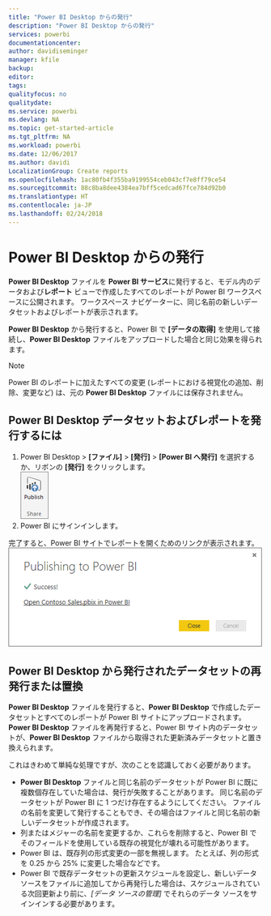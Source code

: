 ```yaml
---
title: "Power BI Desktop からの発行"
description: "Power BI Desktop からの発行"
services: powerbi
documentationcenter: 
author: davidiseminger
manager: kfile
backup: 
editor: 
tags: 
qualityfocus: no
qualitydate: 
ms.service: powerbi
ms.devlang: NA
ms.topic: get-started-article
ms.tgt_pltfrm: NA
ms.workload: powerbi
ms.date: 12/06/2017
ms.author: davidi
LocalizationGroup: Create reports
ms.openlocfilehash: 1ac80fb4f355ba9199554ceb043cf7e8ff79ce54
ms.sourcegitcommit: 88c8ba8dee4384ea7bff5cedcad67fce784d92b0
ms.translationtype: HT
ms.contentlocale: ja-JP
ms.lasthandoff: 02/24/2018
---
```

# <a name="publish-from-power-bi-desktop"></a>Power BI Desktop からの発行
**Power BI Desktop** ファイルを **Power BI サービス**に発行すると、モデル内のデータおよび**レポート** ビューで作成したすべてのレポートが Power BI ワークスペースに公開されます。 ワークスペース ナビゲーターに、同じ名前の新しいデータセットおよびレポートが表示されます。

**Power BI Desktop** から発行すると、Power BI で **[データの取得]** を使用して接続し、**Power BI Desktop** ファイルをアップロードした場合と同じ効果を得られます。

> [!NOTE]
> Power BI のレポートに加えたすべての変更 (レポートにおける視覚化の追加、削除、変更など) は、元の **Power BI Desktop** ファイルには保存されません。
> 
> 

## <a name="to-publish-a-power-bi-desktop-dataset-and-reports"></a>Power BI Desktop データセットおよびレポートを発行するには
1. Power BI Desktop \> **[ファイル]** \> **[発行]** \> **[Power BI へ発行]** を選択するか、リボンの **[発行]** をクリックします。  
   ![](media/desktop-upload-desktop-files/pbid_publish_publishbutton.png)
2. Power BI にサインインします。

完了すると、Power BI サイトでレポートを開くためのリンクが表示されます。  
    ![](media/desktop-upload-desktop-files/pbid_publish_success.png)

## <a name="re-publish-or-replace-a-dataset-published-from-power-bi-desktop"></a>Power BI Desktop から発行されたデータセットの再発行または置換
**Power BI Desktop** ファイルを発行すると、**Power BI Desktop** で作成したデータセットとすべてのレポートが Power BI サイトにアップロードされます。 **Power BI Desktop** ファイルを再発行すると、Power BI サイト内のデータセットが、**Power BI Desktop** ファイルから取得された更新済みデータセットと置き換えられます。

これはきわめて単純な処理ですが、次のことを認識しておく必要があります。

* **Power BI Desktop** ファイルと同じ名前のデータセットが Power BI に既に複数個存在していた場合は、発行が失敗することがあります。 同じ名前のデータセットが Power BI に 1 つだけ存在するようにしてください。 ファイルの名前を変更して発行することもでき、その場合はファイルと同じ名前の新しいデータセットが作成されます。
* 列またはメジャーの名前を変更するか、これらを削除すると、Power BI でそのフィールドを使用している既存の視覚化が壊れる可能性があります。 
* Power BI は、既存列の形式変更の一部を無視します。 たとえば、列の形式を 0.25 から 25% に変更した場合などです。
* Power BI で既存データセットの更新スケジュールを設定し、新しいデータ ソースをファイルに追加してから再発行した場合は、スケジュールされている次回更新より前に、*[データ ソースの管理]* でそれらのデータ ソースをサインインする必要があります。

